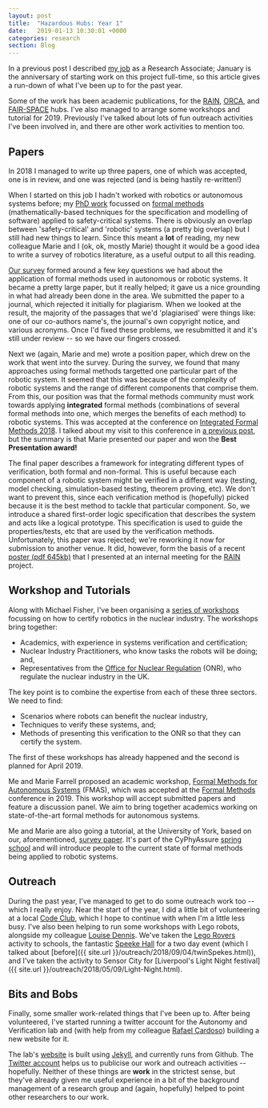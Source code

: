 ```yaml
---
layout: post
title:  "Hazardous Hubs: Year 1"
date:   2019-01-13 10:30:01 +0000
categories: research
section: Blog
---
```


In a previous post I described [my job](/myJob) as a Research Associate; January is the anniversary of starting work on this project full-time, so this article gives a run-down of what I've been up to for the past year.

Some of the work has been academic publications, for the [RAIN](http://rainhub.org.uk/), [ORCA](https://orcahub.org/), and [FAIR-SPACE](https://www.fairspacehub.org/) hubs. I've also managed to arrange some workshops and tutorial for 2019. Previously I've talked about lots of fun outreach activities I've been involved in, and there are other work activities to mention too.

## Papers

In 2018 I managed to write up three papers, one of which was accepted, one is in review, and one was rejected (and is being hastily re-written!)

When I started on this job I hadn't worked with robotics or autonomous systems before; my [PhD work](/research/#thesis) focussed on [formal methods](https://shemesh.larc.nasa.gov/fm/fm-what.html) (mathematically-based techniques for the specification and modelling of software) applied to safety-critical systems. There is obviously an overlap between 'safety-critical' and 'robotic' systems (a pretty big overlap) but I still had new things to learn. Since this meant a **lot** of reading, my new colleague Marie and I (ok, ok, mostly Marie) thought it would be a good idea to write a survey of robotics literature, as a useful output to all this reading.

[Our survey](https://arxiv.org/abs/1807.00048) formed around a few key questions we had about the application of formal methods used in autonomous or robotic systems. It became a pretty large paper, but it really helped; it gave us a nice grounding in what had already been done in the area. We submitted the paper to a journal, which rejected it initially for plagiarism. When we looked at the result, the majority of the passages that we'd 'plagiarised' were things like: one of our co-authors name's, the journal's own copyright notice, and various acronyms. Once I'd fixed these problems, we resubmitted it and it's still under review -- so we have our fingers crossed.

Next we (again, Marie and me) wrote a position paper, which drew on the work that went into the survey. During the survey, we found that many approaches using formal methods targetted one particular part of the robotic system. It seemed that this was because of the complexity of robotic systems and the range of different components that comprise them. From this, our position was that the formal methods community must work towards applying __integrated__ formal methods (combinations of several formal methods into one, which merges the benefits of each method) to robotic systems. This was accepted at the conference on [Integrated Formal Methods 2018](https://ifm2018.cs.nuim.ie/). I talked about my visit to this conference in [a previous post]({{site.url}}/research/2018/09/09/mosey-to-maynooth.html), but the summary is that Marie presented our paper and won the **Best Presentation award!**

The final paper describes a framework for integrating different types of verification, both formal and non-formal. This is useful because each component of a robotic system might be verified in a different way (testing, model checking, simulation-based testing, theorem proving, etc). We don't want to prevent this, since each verification method is (hopefully) picked because it is the best method to tackle that particular component. So, we introduce a shared first-order logic specification that describes the system and acts like a logical prototype. This specification is used to guide the properties/tests, etc that are used by the verification methods. Unfortunately, this paper was rejected; we're reworking it now for submission to another venue. It did, however, form the basis of a recent [poster (pdf 645kb)]({{site.url}}/files/poster/RAIN-Poster.pdf) that I presented at an internal meeting for the [RAIN](http://rainhub.org.uk/) project.

## Workshop and Tutorials

Along with Michael Fisher, I've been organising a [series of workshops](https://autonomy-and-verification-uol.github.io/events/fnrc) focussing on how to certify robotics in the nuclear industry. The workshops bring together:
* Academics, with experience in systems verification and certification;
* Nuclear Industry Practitioners, who know tasks the robots will be doing; and,
* Representatives from the [Office for Nuclear Regulation](http://www.onr.org.uk/) (ONR), who regulate the nuclear industry in the UK.

The key point is to combine the expertise from each of these three sectors. We need to find:
* Scenarios where robots can benefit the nuclear industry,
* Techniques to verify these systems, and;
* Methods of presenting this verification to the ONR so that they can certify the system.

The first of these workshops has already happened and the second is planned for April 2019.

Me and Marie Farrell proposed an academic workshop, [Formal Methods for Autonomous Systems](https://autonomy-and-verification-uol.github.io/events/fmas) (FMAS), which was accepted at the [Formal Methods](http://formalmethods2019.inesctec.pt/) conference in 2019. This workshop will accept submitted papers and feature a discussion panel. We aim to bring together academics working on state-of-the-art formal methods for autonomous systems.

Me and Marie are also going a tutorial, at the University of York, based on our, aforementioned, [survey paper](https://arxiv.org/abs/1807.00048). It's part of the CyPhyAssure [spring school](https://www.cs.york.ac.uk/circus/CyPhyAssure/school/) and will introduce people to the current state of formal methods being applied to robotic systems.

## Outreach

During the past year, I've managed to get to do some outreach work too -- which I really enjoy. Near the start of the year, I did a little bit of volunteering at a local [Code Club](https://codeclub.org/en/), which I hope to continue with when I'm a little less busy. I've also been helping to run some workshops with Lego robots, alongside my colleague [Louise Dennis](http://cgi.csc.liv.ac.uk/~lad/). We've taken the [Lego Rovers](http://legorovers.csc.liv.ac.uk/) activity to schools, the fantastic [Speeke Hall](https://www.nationaltrust.org.uk/speke-hall-garden-and-estate) for a two day event (which I talked about [before]({{ site.url }}/outreach/2018/09/04/twinSpekes.html)), and I've taken the activity to Sensor City for [Liverpool's Light Night festival]({{ site.url }}/outreach/2018/05/09/Light-Night.html).

## Bits and Bobs

Finally, some smaller work-related things that I've been up to. After being volunteered, I've started running a twitter account for the Autonomy and Verification lab and (with help from my colleague [Rafael Cardoso](https://rafaelcaue.github.io/)) building a new website for it.

The lab's [website](https://autonomy-and-verification-uol.github.io/) is built using [Jekyll](https://jekyllrb.com/), and currently runs from Github. The [Twitter account](https://twitter.com/LivUni_AVLab) helps us to publicise our work and outreach activities -- hopefully. Neither of these things are __work__ in the strictest sense, but they've already given me useful experience in a bit of the background management of a research group and (again, hopefully) helped to point other researchers to our work.
